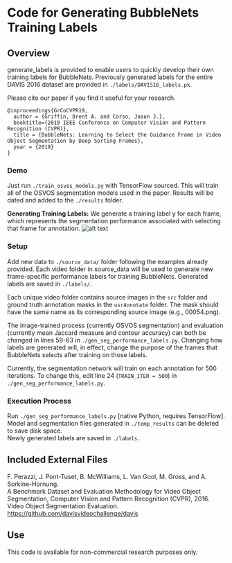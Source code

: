 # Code for Generating BubbleNets Training Labels

## Overview
generate_labels is provided to enable users to quickly develop their own training labels for BubbleNets.
Previously generated labels for the entire DAVIS 2016 dataset are provided in ``./labels/DAVIS16_labels.pk``.

Please cite our paper if you find it useful for your research.
```
@inproceedings{GrCoCVPR19,
  author = {Griffin, Brent A. and Corso, Jason J.},
  booktitle={2019 IEEE Conference on Computer Vision and Pattern Recognition (CVPR)},
  title = {BubbleNets: Learning to Select the Guidance Frame in Video Object Segmentation by Deep Sorting Frames},
  year = {2019}
}
```

### Demo
Just run ``./train_osvos_models.py`` with TensorFlow sourced.
This will train all of the OSVOS segmentation models used in the paper.
Results will be dated and added to the ``./results`` folder.

__Generating Training Labels:__ We generate a training label y for each frame, which represents the segmentation performance associated with selecting that frame for annotation.
![alt text](https://github.com/griffbr/BubbleNets/blob/master/figure/label_generation.jpg "Generating Training Labels")
<br />

### Setup
Add new data to ``./source_data/`` folder following the examples already provided.
Each video folder in source_data will be used to generate new frame-specific performance labels for training BubbleNets.
Generated labels are saved in ``./labels/``.

Each unique video folder contains source images in the ``src`` folder and ground truth annotation masks in the ``usrAnnotate`` folder.
The mask should have the same name as its corresponding source image (e.g., 00054.png).

The image-trained process (currently OSVOS segmentation) and evaluation (currently mean Jaccard measure and contour accuracy) can both be changed in lines 59-63 in ``./gen_seg_performance_labels.py``.
Changing how labels are generated will, in effect, change the purpose of the frames that BubbleNets selects after training on those labels.

Currently, the segmentation network will train on each annotation for 500 iterations.
To change this, edit line 24 (``TRAIN_ITER = 500``) in  ``./gen_seg_performance_labels.py``.

### Execution Process
Run ``./gen_seg_performance_labels.py`` [native Python, requires TensorFlow].<br />
Model and segmentation files generated in ``./temp_results`` can be deleted to save disk space.<br />
Newly generated labels are saved in ``./labels``.

## Included External Files

F. Perazzi, J. Pont-Tuset, B. McWilliams, L. Van Gool, M. Gross, and A. Sorkine-Hornung.<br />
A Benchmark Dataset and Evaluation Methodology for Video Object Segmentation, Computer Vision and Pattern Recognition (CVPR), 2016.<br />
Video Object Segmentation Evaluation. <br />
https://github.com/davisvideochallenge/davis

## Use

This code is available for non-commercial research purposes only.